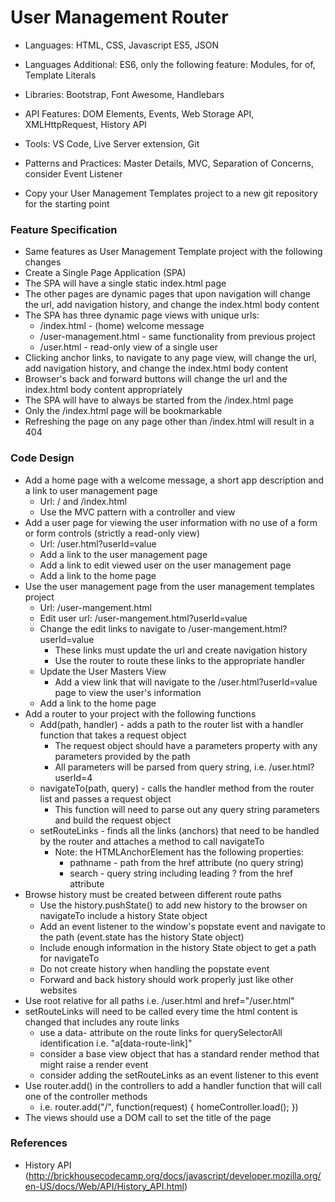 
# User Management Router

* Languages: HTML, CSS, Javascript ES5, JSON
* Languages Additional: ES6, only the following feature: Modules, for of, Template Literals
* Libraries: Bootstrap, Font Awesome, Handlebars
* API Features: DOM Elements, Events, Web Storage API, XMLHttpRequest, History API
* Tools: VS Code, Live Server extension, Git
* Patterns and Practices: Master Details, MVC, Separation of Concerns, consider Event Listener

* Copy your User Management Templates project to a new git repository for the starting point

### Feature Specification

* Same features as User Management Template project with the following changes
* Create a Single Page Application (SPA)
* The SPA will have a single static index.html page
* The other pages are dynamic pages that upon navigation will change the url, add navigation history, and change the index.html body content
* The SPA has three dynamic page views with unique urls:
	* /index.html - (home) welcome message
	* /user-management.html - same functionality from previous project
	* /user.html - read-only view of a single user
* Clicking anchor links, to navigate to any page view, will change the url, add navigation history, and change the index.html body content
* Browser's back and forward buttons will change the url and the index.html body content appropriately
* The SPA will have to always be started from the /index.html page
* Only the /index.html page will be bookmarkable
* Refreshing the page on any page other than /index.html will result in a 404

### Code Design

* Add a home page with a welcome message, a short app description and a link to user management page
	* Url: / and /index.html
	* Use the MVC pattern with a controller and view
* Add a user page for viewing the user information with no use of a form or form controls (strictly a read-only view)
	* Url: /user.html?userId=value
	* Add a link to the user management page
	* Add a link to edit viewed user on the user management page
	* Add a link to the home page
* Use the user management page from the user management templates project
	* Url: /user-mangement.html
	* Edit user url: /user-mangement.html?userId=value
	* Change the edit links to navigate to /user-mangement.html?userId=value
		* These links must update the url and create navigation history
		* Use the router to route these links to the appropriate handler
	* Update the User Masters View
		* Add a view link that will navigate to the /user.html?userId=value page to view the user's information
	* Add a link to the home page
* Add a router to your project with the following functions
	* Add(path, handler) - adds a path to the router list with a handler function that takes a request object
		* The request object should have a parameters property with any parameters provided by the path
		* All parameters will be parsed from query string, i.e. /user.html?userId=4
	* navigateTo(path, query) - calls the handler method from the router list and passes a request object
		* This function will need to parse out any query string parameters and build the request object
	* setRouteLinks - finds all the links (anchors) that need to be handled by the router and attaches a method to call navigateTo
		* Note: the HTMLAnchorElement has the following properties:
			* pathname - path from the href attribute (no query string)
			* search - query string including leading ? from the href attribute
* Browse history must be created between different route paths
	* Use the history.pushState() to add new history to the browser on navigateTo include a history State object
	* Add an event listener to the window's popstate event and navigate to the path (event.state has the history State object)
	* Include enough information in the history State object to get a path for navigateTo
	* Do not create history when handling the popstate event
	* Forward and back history should work properly just like other websites
* Use root relative for all paths i.e. /user.html and href="/user.html"
* setRouteLinks will need to be called every time the html content is changed that includes any route links
	* use a data- attribute on the route links for querySelectorAll identification i.e. "a[data-route-link]"
	* consider a base view object that has a standard render method that might raise a render event
	* consider adding the setRouteLinks as an event listener to this event
* Use router.add() in the controllers to add a handler function that will call one of the controller methods
	* i.e. router.add("/", function(request) { homeController.load(); })
* The views should use a DOM call to set the title of the page

### References

* History API (http://brickhousecodecamp.org/docs/javascript/developer.mozilla.org/en-US/docs/Web/API/History_API.html)